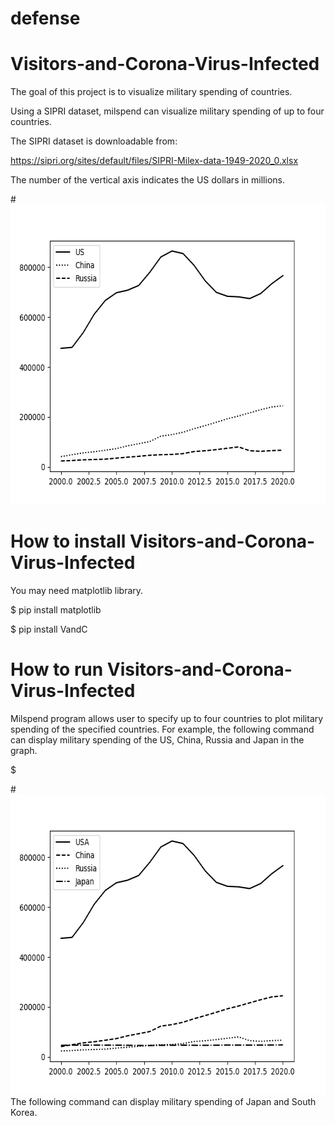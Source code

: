# defense
# Visitors-and-Corona-Virus-Infected

The goal of this project is to visualize military spending of countries.

Using a SIPRI dataset, milspend can visualize military spending of up to four countries.

The SIPRI dataset is downloadable from:

https://sipri.org/sites/default/files/SIPRI-Milex-data-1949-2020_0.xlsx

The number of the vertical axis indicates the US dollars in millions.

#<img src='https://github.com/ytakefuji/defense/raw/main/result.png' width=640 height=480>

# How to install Visitors-and-Corona-Virus-Infected
You may need matplotlib library.

$ pip install matplotlib

$ pip install VandC

# How to run Visitors-and-Corona-Virus-Infected
Milspend program allows user to specify up to four countries to plot military spending of the specified countries.
For example, the following command can display military spending of the US, China, Russia and Japan in the graph.

$ 

#<img src='https://github.com/ytakefuji/defense/raw/main/uscnrujp.png' height=480 width=640>
The following command can display military spending of Japan and South Korea.

